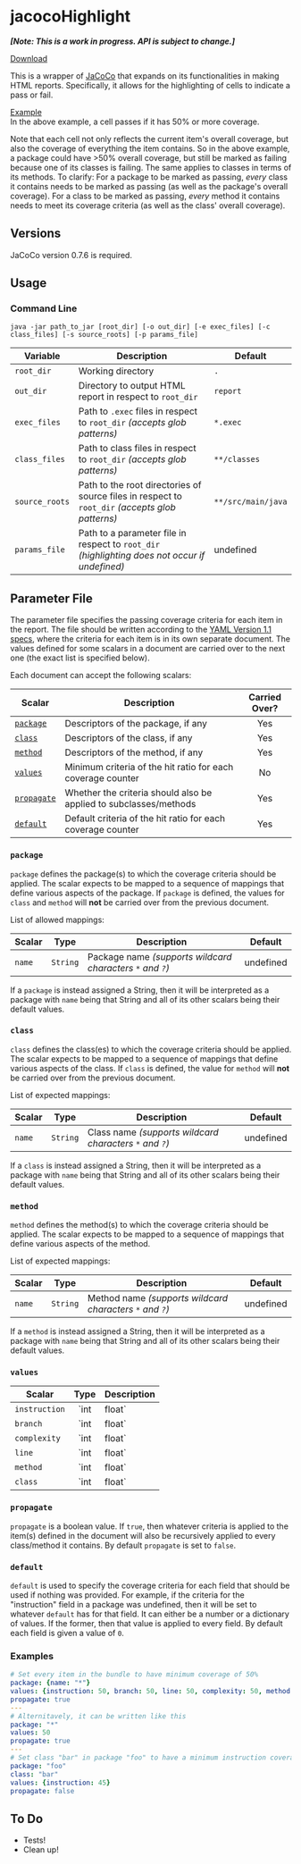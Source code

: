 # jacocoHighlight
**_[Note: This is a work in progress. API is subject to change.]_**

[Download](http://s3.amazonaws.com/nishant-tests-coverage/jacocoHighlight_app.jar "Download Jar")

This is a wrapper of [JaCoCo](http://eclemma.org/jacoco/ "JaCoCo") that expands on its functionalities in making HTML reports. Specifically, it allows for the highlighting of cells to indicate a pass or fail.

[Example](http://s3.amazonaws.com/nishant-tests-coverage/example_report/index.html "JaCoCo Example")  
In the above example, a cell passes if it has 50% or more coverage.

Note that each cell not only reflects the current item's overall coverage, but also the coverage of everything the item contains. So in the above example, a package could have >50% overall coverage, but still be marked as failing because one of its classes is failing. The same applies to classes in terms of its methods. To clarify: For a package to be marked as passing, _every_ class it contains needs to be marked as passing (as well as the package's overall coverage). For a class to be marked as passing, _every_ method it contains needs to meet its coverage criteria (as well as the class' overall coverage).

## Versions
JaCoCo version 0.7.6 is required.

## Usage
### Command Line
`java -jar path_to_jar [root_dir] [-o out_dir] [-e exec_files] [-c class_files] [-s source_roots] [-p params_file]`

| Variable          | Description                                                                                       | Default            |
| ----------------- | ------------------------------------------------------------------------------------------------- | ------------------ |
| `root_dir`        | Working directory                                                                                 | `.`                |
| `out_dir`         | Directory to output HTML report in respect to `root_dir`                                          | `report`           |
| `exec_files`      | Path to `.exec` files in respect to `root_dir` _(accepts glob patterns)_                          | `*.exec`           |
| `class_files`     | Path to class files in respect to `root_dir` _(accepts glob patterns)_                            | `**/classes`       |
| `source_roots`    | Path to the root directories of source files in respect to `root_dir` _(accepts glob patterns)_   | `**/src/main/java` |
| `params_file`     | Path to a parameter file in respect to `root_dir` _(highlighting does not occur if undefined)_    | undefined          |


## Parameter File
The parameter file specifies the passing coverage criteria for each item in the report. The file should be written according to the [YAML Version 1.1 specs](http://yaml.org/spec/1.1/ "YAML 1.1 Specs"), where the criteria for each item is in its own separate document. The values defined for some scalars in a document are carried over to the next one (the exact list is specified below).

Each document can accept the following scalars:

| Scalar                    | Description                                                       | Carried Over? |
| ------------------------- | ----------------------------------------------------------------- | :-----------: |
| [`package`](#package)     | Descriptors of the package, if any                                | Yes           |
| [`class`](#class)         | Descriptors of the class, if any                                  | Yes           |
| [`method`](#method)       | Descriptors of the method, if any                                 | Yes           |
| [`values`](#values)       | Minimum criteria of the hit ratio for each coverage counter       | No            |
| [`propagate`](#propagate) | Whether the criteria should also be applied to subclasses/methods | Yes           |
| [`default`](#default)     | Default criteria of the hit ratio for each coverage counter       | Yes           |

### `package`
`package` defines the package(s) to which the coverage criteria should be applied. The scalar expects to be mapped to a sequence of mappings that define various aspects of the package. If `package` is defined, the values for `class` and `method` will **not** be carried over from the previous document.

List of allowed mappings:

| Scalar    | Type      | Description                                               | Default   |
| --------- | :-------: | --------------------------------------------------------- | :-------: |
| `name`    | `String`  | Package name _(supports wildcard characters `*` and `?`)_ | undefined |

If a `package` is instead assigned a String, then it will be interpreted as a package with `name` being that String and all of its other scalars being their default values.

### `class`
`class` defines the class(es) to which the coverage criteria should be applied. The scalar expects to be mapped to a sequence of mappings that define various aspects of the class. If `class` is defined, the value for `method` will **not** be carried over from the previous document.

List of expected mappings:

| Scalar    | Type      | Description                                               | Default   |
| --------- | :-------: | --------------------------------------------------------- | :-------: |
| `name`    | `String`  | Class name _(supports wildcard characters `*` and `?`)_   | undefined |

If a `class` is instead assigned a String, then it will be interpreted as a package with `name` being that String and all of its other scalars being their default values.

### `method`
`method` defines the method(s) to which the coverage criteria should be applied. The scalar expects to be mapped to a sequence of mappings that define various aspects of the method.

List of expected mappings:

| Scalar    | Type      | Description                                               | Default   |
| --------- | :-------: | --------------------------------------------------------- | :-------: |
| `name`    | `String`  | Method name _(supports wildcard characters `*` and `?`)_  | undefined |

If a `method` is instead assigned a String, then it will be interpreted as a package with `name` being that String and all of its other scalars being their default values. 

### `values`

| Scalar        | Type          | Description                           |
| ------------- | :-----------: | --------------------------------------|
| `instruction` | `int | float` | Minimum instruction hit percentage    |
| `branch`      | `int | float` | Minimum branch hit percentage         |
| `complexity`  | `int | float` | Minimum complexity hit percentage     |
| `line`        | `int | float` | Minimum line hit percentage           |
| `method`      | `int | float` | Minimum method hit percentage         |
| `class`       | `int | float` | Minimum class hit percentage          |

### `propagate`
`propagate` is a boolean value. If `true`, then whatever criteria is applied to the item(s) defined in the document will also be recursively applied to every class/method it contains. By default `propagate` is set to `false`.

### `default`
`default` is used to specify the coverage criteria for each field that should be used if nothing was provided. For example, if the criteria for the "instruction" field in a package was undefined, then it will be set to whatever `default` has for that field. It can either be a number or a dictionary of values. If the former, then that value is applied to every field. By default each field is given a value of `0`.

### Examples

```YAML
# Set every item in the bundle to have minimum coverage of 50%
package: {name: "*"}
values: {instruction: 50, branch: 50, line: 50, complexity: 50, method: 50, class: 50}
propagate: true
---
# Alternitavely, it can be written like this
package: "*"
values: 50
propagate: true
---
# Set class "bar" in package "foo" to have a minimum instruction coverage of 45%
package: "foo"
class: "bar"
values: {instruction: 45}
propagate: false
```


## To Do
- Tests!
- Clean up!